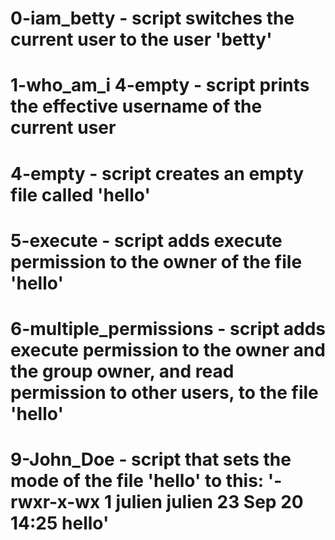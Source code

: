 # 0-iam_betty - script switches the current user to the user 'betty'
# 1-who_am_i 4-empty - script prints the effective username of the current user
# 4-empty - script creates an empty file called 'hello'
# 5-execute - script adds execute permission to the owner of the file 'hello'
# 6-multiple_permissions - script adds execute permission to the owner and the group owner, and read permission to other users, to the file 'hello'
# 9-John_Doe - script that sets the mode of the file 'hello' to this: '-rwxr-x-wx 1 julien julien 23 Sep 20 14:25 hello'

